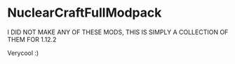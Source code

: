 # NuclearCraftFullModpack
I DID NOT MAKE ANY OF THESE MODS, THIS IS SIMPLY A COLLECTION OF THEM FOR 1.12.2

Verycool :)
